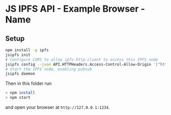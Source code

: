 # JS IPFS API - Example Browser - Name

## Setup

```sh
npm install -g ipfs
jsipfs init
# Configure CORS to allow ipfs-http-client to access this IPFS node
jsipfs config --json API.HTTPHeaders.Access-Control-Allow-Origin '["http://127.0.0.1:1234"]'
# Start the IPFS node, enabling pubsub
jsipfs daemon
```

Then in this folder run

```bash
> npm install
> npm start
```

and open your browser at `http://127.0.0.1:1234`.
